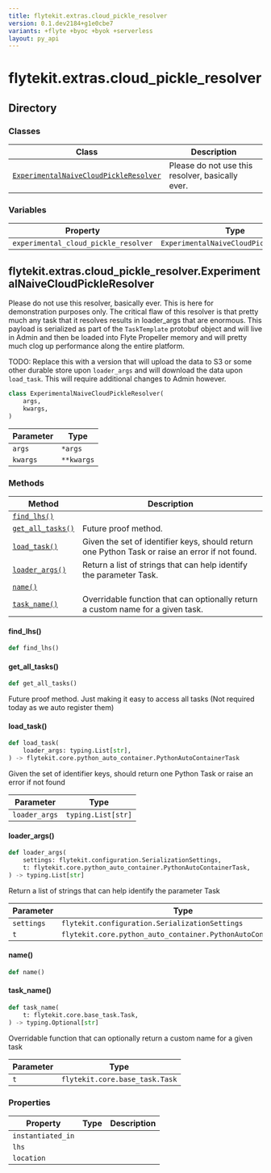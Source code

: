 ```yaml
---
title: flytekit.extras.cloud_pickle_resolver
version: 0.1.dev2184+g1e0cbe7
variants: +flyte +byoc +byok +serverless
layout: py_api
---
```


# flytekit.extras.cloud_pickle_resolver

## Directory

### Classes

| Class | Description |
|-|-|
| [`ExperimentalNaiveCloudPickleResolver`](.././flytekit.extras.cloud_pickle_resolver#flytekitextrascloud_pickle_resolverexperimentalnaivecloudpickleresolver) | Please do not use this resolver, basically ever. |

### Variables

| Property | Type | Description |
|-|-|-|
| `experimental_cloud_pickle_resolver` | `ExperimentalNaiveCloudPickleResolver` |  |

## flytekit.extras.cloud_pickle_resolver.ExperimentalNaiveCloudPickleResolver

Please do not use this resolver, basically ever. This is here for demonstration purposes only. The critical flaw
of this resolver is that pretty much any task that it resolves results in loader_args that are enormous. This
payload is serialized as part of the ``TaskTemplate`` protobuf object and will live in Admin and then be loaded
into Flyte Propeller memory and will pretty much clog up performance along the entire platform.

TODO: Replace this with a version that will upload the data to S3 or some other durable store upon ``loader_args``
  and will download the data upon ``load_task``. This will require additional changes to Admin however.


```python
class ExperimentalNaiveCloudPickleResolver(
    args,
    kwargs,
)
```
| Parameter | Type |
|-|-|
| `args` | ``*args`` |
| `kwargs` | ``**kwargs`` |

### Methods

| Method | Description |
|-|-|
| [`find_lhs()`](#find_lhs) |  |
| [`get_all_tasks()`](#get_all_tasks) | Future proof method. |
| [`load_task()`](#load_task) | Given the set of identifier keys, should return one Python Task or raise an error if not found. |
| [`loader_args()`](#loader_args) | Return a list of strings that can help identify the parameter Task. |
| [`name()`](#name) |  |
| [`task_name()`](#task_name) | Overridable function that can optionally return a custom name for a given task. |


#### find_lhs()

```python
def find_lhs()
```
#### get_all_tasks()

```python
def get_all_tasks()
```
Future proof method. Just making it easy to access all tasks (Not required today as we auto register them)


#### load_task()

```python
def load_task(
    loader_args: typing.List[str],
) -> flytekit.core.python_auto_container.PythonAutoContainerTask
```
Given the set of identifier keys, should return one Python Task or raise an error if not found


| Parameter | Type |
|-|-|
| `loader_args` | `typing.List[str]` |

#### loader_args()

```python
def loader_args(
    settings: flytekit.configuration.SerializationSettings,
    t: flytekit.core.python_auto_container.PythonAutoContainerTask,
) -> typing.List[str]
```
Return a list of strings that can help identify the parameter Task


| Parameter | Type |
|-|-|
| `settings` | `flytekit.configuration.SerializationSettings` |
| `t` | `flytekit.core.python_auto_container.PythonAutoContainerTask` |

#### name()

```python
def name()
```
#### task_name()

```python
def task_name(
    t: flytekit.core.base_task.Task,
) -> typing.Optional[str]
```
Overridable function that can optionally return a custom name for a given task


| Parameter | Type |
|-|-|
| `t` | `flytekit.core.base_task.Task` |

### Properties

| Property | Type | Description |
|-|-|-|
| `instantiated_in` |  |  |
| `lhs` |  |  |
| `location` |  |  |

